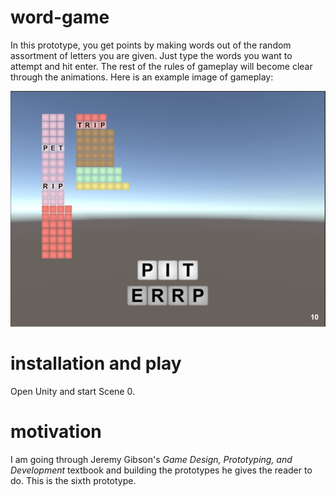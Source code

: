 # word-game

In this prototype, you get points by making words out of the random assortment of letters you are given. Just type the words you want to attempt and hit enter. The rest of the rules of gameplay will become clear through the animations. Here is an example image of gameplay:

![alt tag](https://github.com/mplawley/word-game/blob/master/Example.jpg)


# installation and play

Open Unity and start Scene 0.

# motivation

I am going through Jeremy Gibson's <i>Game Design, Prototyping, and Development</i> textbook and building the prototypes he gives the reader to do. This is the sixth prototype.
